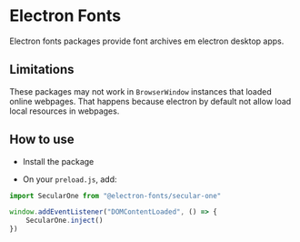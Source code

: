 # Electron Fonts

Electron fonts packages provide font archives em electron desktop apps.

## Limitations

These packages may not work in `BrowserWindow` instances that loaded online webpages. That happens because electron by default not allow load local resources in webpages.

## How to use

* Install the package

* On your `preload.js`, add:

```ts
import SecularOne from "@electron-fonts/secular-one"

window.addEventListener("DOMContentLoaded", () => {
    SecularOne.inject()
})
```